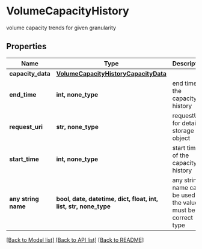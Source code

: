 # VolumeCapacityHistory

volume capacity trends for given granularity

## Properties
Name | Type | Description | Notes
------------ | ------------- | ------------- | -------------
**capacity_data** | [**VolumeCapacityHistoryCapacityData**](VolumeCapacityHistoryCapacityData.md) |  | [optional] 
**end_time** | **int, none_type** | end time of the capacity history | [optional] 
**request_uri** | **str, none_type** | requestUri for detailed storage object | [optional] 
**start_time** | **int, none_type** | start time of the capacity history | [optional] 
**any string name** | **bool, date, datetime, dict, float, int, list, str, none_type** | any string name can be used but the value must be the correct type | [optional]

[[Back to Model list]](../README.md#documentation-for-models) [[Back to API list]](../README.md#documentation-for-api-endpoints) [[Back to README]](../README.md)


